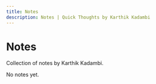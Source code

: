 ```yaml
---
title: Notes
description: Notes | Quick Thoughts by Karthik Kadambi
---
```

<div class="section-inset">
    <h1 class="header-branding">Notes</h1>
    <p>Collection of notes by Karthik Kadambi.</p>
</div>
<p>No notes yet.</p>
